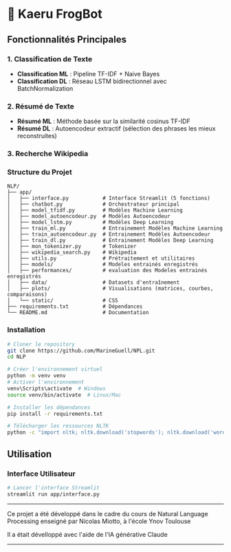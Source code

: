 # 🐸 Kaeru FrogBot

## Fonctionnalités Principales

### 1. Classification de Texte
- **Classification ML** : Pipeline TF-IDF + Naive Bayes
- **Classification DL** : Réseau LSTM bidirectionnel avec BatchNormalization

### 2. Résumé de Texte
- **Résumé ML** : Méthode basée sur la similarité cosinus TF-IDF
- **Résumé DL** : Autoencodeur extractif (sélection des phrases les mieux reconstruites)

### 3. Recherche Wikipedia

### Structure du Projet
```
NLP/
├── app/
│   ├── interface.py           # Interface Streamlit (5 fonctions)
│   ├── chatbot.py             # Orchestrateur principal
│   ├── model_tfidf.py         # Modèles Machine Learning
│   ├── model_autoencodeur.py  # Modèles Autoencodeur
│   ├── model_lstm.py          # Modèles Deep Learning
│   ├── train_ml.py            # Entrainement Modèles Machine Learning
│   ├── train_autoencodeur.py  # Entrainement Modèles Autoencodeur
│   ├── train_dl.py            # Entrainement Modèles Deep Learning
│   ├── mon_tokenizer.py       # Tokenizer
│   ├── wikipedia_search.py    # Wikipedia
│   ├── utils.py               # Prétraitement et utilitaires
│   ├── models/                # Modeles entrainés enregistrés
│   ├── performances/          # evaluation des Modeles entrainés enregistrés
│   ├── data/                  # Datasets d'entraînement
│   ├── plots/                 # Visualisations (matrices, courbes, comparaisons)
│   └── static/                # CSS
├── requirements.txt           # Dépendances
└── README.md                  # Documentation
```


### Installation
```bash
# Cloner le repository
git clone https://github.com/MarineGuell/NPL.git
cd NLP

# Créer l'environnement virtuel
python -m venv venv
# Activer l'environnement
venv\Scripts\activate  # Windows
source venv/bin/activate  # Linux/Mac

# Installer les dépendances
pip install -r requirements.txt

# Télécharger les ressources NLTK
python -c "import nltk; nltk.download('stopwords'); nltk.download('wordnet'); nltk.download('punkt')"
```

## Utilisation

### Interface Utilisateur
```bash
# Lancer l'interface Streamlit
streamlit run app/interface.py
```


------------------------------------------------------------

Ce projet a été développé dans le cadre du cours de Natural Language Processing enseigné par Nicolas Miotto, à l'école Ynov Toulouse

Il a était dévelloppé avec l'aide de l'IA générative Claude

------------------------------------------------------------
